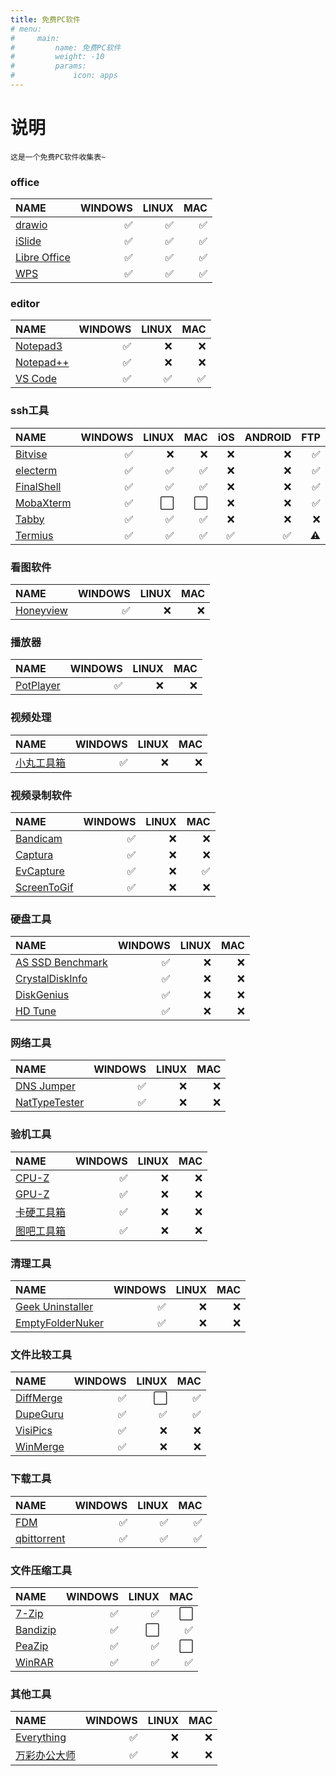 ```yaml
---
title: 免费PC软件
# menu:
#     main: 
#         name: 免费PC软件
#         weight: -10
#         params:
#             icon: apps
---
```

# 说明
`这是一个免费PC软件收集表~`

### office
NAME                                   | WINDOWS | LINUX |  MAC  |
:--------------------------------------| ------: | ----: | ----: |
[drawio][drawio]                       |    ✅   |  ✅  |   ✅  |
[iSlide][iSlide]                       |    ✅   |  ✅  |   ✅  |
[Libre Office][Libre Office]           |    ✅   |  ✅  |   ✅  |
[WPS][WPS]                             |    ✅   |  ✅  |   ✅  |

[drawio]: https://github.com/jgraph/drawio-desktop/releases
[iSlide]: https://www.islide.cc/download
[Libre Office]: https://zh-cn.libreoffice.org/download/libreoffice/
[WPS]: https://pc.wps.cn/

### editor
NAME                                          | WINDOWS | LINUX |  MAC  |
:---------------------------------------------| ------: | ----: | ----: |
[Notepad3][Notepad3]                          |    ✅   |  ❌  |   ❌  |
[Notepad++][Notepad++]                        |    ✅   |  ❌  |   ❌  |
[VS Code][VS Code]                            |    ✅   |  ✅  |   ✅  |

[Notepad3]: https://github.com/rizonesoft/Notepad3 "https://www.rizonesoft.com/"
[Notepad++]: https://notepad-plus-plus.org/
[VS Code]: https://code.visualstudio.com/


### ssh工具
NAME                                 | WINDOWS | LINUX |  MAC  |  iOS  | ANDROID |  FTP  |
:------------------------------------| ------: | ----: | ----: | ----: | ------: | ----: |
[Bitvise][Bitvise]                   |    ✅   |  ❌  |   ❌  |   ❌  |   ❌   |   ✅  |
[electerm][electerm]                 |    ✅   |  ✅  |   ✅  |   ❌  |   ❌   |   ✅  |
[FinalShell][FinalShell]             |    ✅   |  ✅  |   ✅  |   ❌  |   ❌   |   ✅  |
[MobaXterm][MobaXterm]               |    ✅   |  ⬜  |   ⬜  |   ❌  |   ❌   |   ✅  |
[Tabby][Tabby]                       |    ✅   |  ✅  |   ✅  |   ❌  |   ❌   |   ❌  |
[Termius][Termius]                   |    ✅   |  ✅  |   ✅  |   ✅  |   ✅   |   ⚠   |

[Bitvise]: http://www.bitvise.com/ssh-client-download
[electerm]: https://github.com/electerm/electerm/releases
[FinalShell]: http://www.hostbuf.com/
[MobaXterm]: https://mobaxterm.mobatek.net/
[Tabby]: https://tabby.sh/
[Termius]: https://www.termius.com/


### 看图软件
NAME                                 | WINDOWS | LINUX |  MAC  |
:------------------------------------| ------: | ----: | ----: |
[Honeyview][Honeyview]               |    ✅   |  ❌  |   ❌  |

[Honeyview]: https://www.bandisoft.com/honeyview/



### 播放器
NAME                                 | WINDOWS | LINUX |  MAC  |
:------------------------------------| ------: | ----: | ----: |
[PotPlayer][PotPlayer]               |    ✅   |  ❌  |   ❌  |

[PotPlayer]: http://www.potplayercn.com/


### 视频处理
NAME                                 | WINDOWS | LINUX |  MAC  |
:------------------------------------| ------: | ----: | ----: |
[小丸工具箱][小丸工具箱]               |    ✅   |  ❌  |   ❌  |

[小丸工具箱]: https://maruko.appinn.me/


### 视频录制软件
NAME                                 | WINDOWS | LINUX |  MAC  |
:------------------------------------| ------: | ----: | ----: |
[Bandicam][Bandicam]                 |    ✅   |  ❌  |   ❌  |
[Captura][Captura]                   |    ✅   |  ❌  |   ❌  |
[EvCapture][EvCapture]               |    ✅   |  ❌  |   ✅  |
[ScreenToGif][ScreenToGif]           |    ✅   |  ❌  |   ❌  |

[Bandicam]: https://www.bandicam.cn/
[Captura]: https://mathewsachin.github.io/Captura/
[EvCapture]: https://www.ieway.cn/evcapture.html
[ScreenToGif]: https://www.screentogif.com/


### 硬盘工具
NAME                                     | WINDOWS | LINUX |  MAC  |
:----------------------------------------| ------: | ----: | ----: |
[AS SSD Benchmark][AS SSD Benchmark]     |    ✅   |  ❌  |   ❌  |
[CrystalDiskInfo][CrystalDiskInfo]       |    ✅   |  ❌  |   ❌  |
[DiskGenius][DiskGenius]                 |    ✅   |  ❌  |   ❌  |
[HD Tune][HD Tune]                       |    ✅   |  ❌  |   ❌  |

[AS SSD Benchmark]: https://www.alex-is.de/PHP/fusion/downloads.php?cat_id=4&download_id=9
[CrystalDiskInfo]: https://crystalmark.info/en/software/crystaldiskinfo/
[DiskGenius]: https://www.diskgenius.cn/
[HD Tune]: https://www.hdtune.com/


### 网络工具
NAME                                     | WINDOWS | LINUX |  MAC  |
:----------------------------------------| ------: | ----: | ----: |
[DNS Jumper][DNS Jumper]                 |    ✅   |  ❌  |   ❌  |
[NatTypeTester][NatTypeTester]           |    ✅   |  ❌  |   ❌  |

[DNS Jumper]: https://www.sordum.org/7952/dns-jumper-v2-2/
[NatTypeTester]: https://github.com/HMBSbige/NatTypeTester/releases


### 验机工具
NAME                                     | WINDOWS | LINUX |  MAC  |
:----------------------------------------| ------: | ----: | ----: |
[CPU-Z][CPU-Z]                           |    ✅   |  ❌  |   ❌  |
[GPU-Z][GPU-Z]                           |    ✅   |  ❌  |   ❌  |
[卡硬工具箱][卡硬工具箱]                     |    ✅   |  ❌  |   ❌  |
[图吧工具箱][图吧工具箱]                     |    ✅   |  ❌  |   ❌  |

[CPU-Z]: https://www.cpuid.com/softwares/cpu-z.html
[GPU-Z]: https://www.techpowerup.com/download/techpowerup-gpu-z/
[卡硬工具箱]: http://www.kbtool.cn/
[图吧工具箱]: http://www.tbtool.cn/


### 清理工具
NAME                                   | WINDOWS | LINUX |  MAC  |
:--------------------------------------| ------: | ----: | ----: |
[Geek Uninstaller][Geek Uninstaller]   |    ✅   |  ❌  |   ❌  |
[EmptyFolderNuker][EmptyFolderNuker]   |    ✅   |  ❌  |   ❌  |

[Geek Uninstaller]: https://geekuninstaller.com/
[EmptyFolderNuker]: https://www.fosshub.com/

### 文件比较工具
NAME                                 | WINDOWS | LINUX |  MAC  |
:------------------------------------| ------: | ----: | ----: |
[DiffMerge][DiffMerge]               |    ✅   |  ⬜  |   ✅  |
[DupeGuru][DupeGuru]                 |    ✅   |  ✅  |   ✅  |
[VisiPics][VisiPics]                 |    ✅   |  ❌  |   ❌  |
[WinMerge][WinMerge]                 |    ✅   |  ❌  |   ❌  |

[DiffMerge]: http://www.sourcegear.com/diffmerge/
[DupeGuru]: https://dupeguru.voltaicideas.net/
[VisiPics]: http://www.visipics.info/index.php
[WinMerge]: https://winmerge.org/


### 下载工具
NAME                                   | WINDOWS | LINUX |  MAC  |
:--------------------------------------| ------: | ----: | ----: |
[FDM][FDM]                             |    ✅   |  ✅  |   ✅  |
[qbittorrent][qbittorrent]             |    ✅   |  ✅  |   ✅  |

[FDM]: https://www.freedownloadmanager.org/
[qbittorrent]: https://www.qbittorrent.org/


### 文件压缩工具
NAME                                 | WINDOWS | LINUX |  MAC  |
:------------------------------------| ------: | ----: | ----: |
[7-Zip][7-Zip]                       |    ✅   |  ✅  |   ⬜  |
[Bandizip][Bandizip]                 |    ✅   |  ⬜  |   ✅  |
[PeaZip][PeaZip]                     |    ✅   |  ✅  |   ⬜  |
[WinRAR][WinRAR]                     |    ✅   |  ✅  |   ✅  |

[7-Zip]: https://www.7-zip.org/
[Bandizip]: http://www.bandisoft.com/
[PeaZip]: https://www.peazip.org/
[WinRAR]: https://www.win-rar.com/


### 其他工具
NAME                                   | WINDOWS | LINUX |  MAC  |
:--------------------------------------| ------: | ----: | ----: |
[Everything][Everything]               |    ✅   |  ❌  |   ❌  |
[万彩办公大师][万彩办公大师]             |    ✅   |  ❌  |   ❌  |

[Everything]: https://www.voidtools.com/zh-cn/downloads/
[万彩办公大师]: http://www.wofficebox.com/
